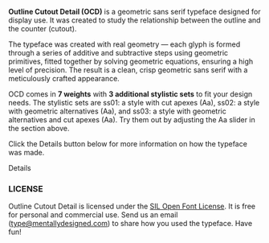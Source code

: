 <b>Outline Cutout Detail (OCD)</b> is a geometric sans serif typeface designed for display use. It was created to study the relationship between the outline and the counter (cutout). 

The typeface was created with real geometry — each glyph is formed through a series of additive and subtractive steps using geometric primitives, fitted together by solving geometric equations, ensuring a high level of precision. The result is a clean, crisp geometric sans serif with a meticulously crafted appearance.

OCD comes in <strong>7 weights</strong> with <strong>3 additional stylistic sets</strong> to fit your design needs. The stylistic sets are <span class="bam" style="font-weight:400">ss01</span>: a style with cut apexes (<span class="ocd ss01">Aa</span>), <span class="bam" style="font-weight:400">ss02</span>: a style with geometric alternatives (<span class="ocd ss02">Aa</span>), and <span class="bam" style="font-weight:400">ss03</span>: a style with geometric alternatives and cut apexes (<span class="ocd ss03">Aa</span>).
Try them out by adjusting the <span class="ocd">Aa</span> slider in the section above.

Click the Details button below for more information on how the typeface was made.

<div id="details-wrapper">
<div id="details-btn" onclick="showDetails()">
    <i id="details-icon" class="fa fa-plus-circle"> </i> Details
</div>

<!-- Details! -->
<div id="details" class="section-light-grey" hidden>

<br/>
<div class="w3-center">
<img class="diagram" src="resources/images/thb/c_process.png" width="480px"/>
</div>
<br/>

<!-- Motivation -->
The idea for OCD started with an observation: the <img class="futura-img" src="resources/images/futura_C.png"></img>s in Futura are a peculiar exception.
Other glyphs in Futura, especially those with bends like <img class="futura-img" src="resources/images/futura_J.png"></img>, <img class="futura-img" src="resources/images/futura_S.png"></img>, <img class="futura-img" src="resources/images/futura_g.png"></img>, <img class="futura-img" src="resources/images/futura_r.png"></img>, and <img class="futura-img" src="resources/images/futura_amp.png"></img>, have perpendicular terminals that imply a stroke.
In contrast, the terminals of the <img class="futura-img" src="resources/images/futura_C.png"></img>s are cut vertically — two concentric circles with one side lopped off — creating a machined appearance rather than suggesting a stroke.

Another source of inspiration was <a href="https://en.wikipedia.org/wiki/Punchcutting">punchcutting</a>. 
Punchcutting is a craft used in traditional typography where letter punches are cut in steel as the initial stage of making metal type. 
There is a mechanical process that needs to be figured out for each glyph. 
If a glyph has an enclosed space, a separate punch must be made for shaping the final punch.
This punch is known as a counter punch, and is the origin of the word "counter" in type design. For more complicated shapes, a "counter-counter punch" maybe required to shape the counter punch as depicted in the diagram below.

<div class="w3-center figure">
<img class="diagram" src="resources/images/counter.png" width="480"/>
<span class="fig-desc">Diagram of a punch cut of H being made. (From <i>"On Punch Cutting & Wood Cutting"</i>, Rudolf Koch & Fritz Kredel, 1932. <a href="https://www.circuitousroot.com/artifice/letters/press/typemaking/literature/punchcutting/index.html#rudolf-koch-1932-colophon">Source</a>).
</div>

In contrast to punchcutting, digital type is made by placing points to shape contours, commonly in the form of lines and Bezier curves. 
In practice, a type designer typically begins by sketching the glyphs, transferring these sketches to a font editor, then fitting contours to the sketches and making additional adjustments as necessary.

We wanted to design a typeface directly using a process similar to punchcutting. The core idea was to form glyphs through a series of additive and subtractive steps using geometric primitives. This meant the first shape would become the <b>Outline</b>, then the counter would be <b>Cutout</b>, and if necessary <b>Details</b> would be added, like a cross bar in the case of <span class="ocd">A</span>.

The thought of creating separate components for the outlines and contours occurred while working on <a href="../BAM">Basically A Mono</a> (BAM) and <a href="../BASS">Basically A Sans Serif</a> (BASS). Each glyph in BAM and BASS is constructed by assembling monolinear parts following a geometric stroke, much like fitting pipes together. This made it easy to create very geometric and monolinear glyphs, which is the core concept of the Basically A typeface family. The side effect of this approach is that the outlines and counters were determined by the implied stroke, making it very difficult to adjust the counters independently from the outlines. 
An additive/subtractive approach would allow for independent control of the outlines and counters, adding a degree of freedom for adjustments. Furthermore, the relative movement between the outlines and counters would naturally create stroke modulations while keeping both parts geometric.

<!-- Design Goals -->
OCD is a monolinear typeface. But unlike BAM and BASS which are strictly monolinear, subtle adjustments to the line widths were made to improve the legibility and <a href="https://en.wikipedia.org/wiki/Type_color">color</a>, especially towards the bolder weights. While adding adjustments, we still wanted the typeface to maintain a strong sense of geometry and stroke consistency. We did not want to deviate too much from the original geometric form.
To achieve this, we applied the concept of <a href="https://en.wikipedia.org/wiki/Just-noticeable_difference">Just-noticeable Difference (JND)</a>. JND is a concept in psychology where a change of a stimuli is perceptible about half the time. This is applied to OCD qualitatively; any deviation from an ideal geometric primitive must be barely perceptible and any perceptible change must have a clear reason. 
<!-- XXX: Give an example. -->

<!-- Process -->

<div id="s-proc-full" class="w3-center figure">
<img class="diagram" src="resources/images/thb/s_process.png" width="600px"/>
<span class="fig-desc">The design process for <span class="ocd">S</span>.<br/><span class="fig-marker">Left</span>: The initial shape decomposition. <span class="fig-marker">Center</span>: Finding the two points that smoothly connect two quarter ellipses. (The solution can be obtained numerically using the last two equations.) <span class="fig-marker">Right</span>: The actual shapes used to form <span class="ocd">S</span> after parameter tuning. (<a href="resources/images/s_process.png">Enlarge</a>)</span>
</div>

<div id="s-proc-div" class="w3-center figure">
<div id="s-process"></div>
</div>

Having settled on the overall approach to the typeface, the next step was to solve the geometry for each glyph.
First, each glyph must be <b>decomposed</b> into geometric primitives and these components must be designated for addition or subtraction. This is straightforward with some glyphs such as <span class="ocd">O</span>, <span class="ocd">C</span> or <span class="ocd">D</span>. It can get more involved with glyphs such as <span class="ocd">S</span>, <span class="ocd">&</span> or <span class="ocd">∞</span>. Sometimes there are multiple solutions as in the case of <span class="ocd">X</span> or <span class="ocd">y</span>, each choice making certain adjustments easier while making others harder.

Next, the decomposition needs to be translated to code. To ensure each part will properly meet and be placed in the intended position, we need to solve many geometry problems — problems including 
smoothly connecting two elliptical curves (<span class="ocd">S</span>, <span class="ocd">~</span>), 
finding the major and minor semi-axis of a quarter ellipse that will meet a given line smoothly (<span class="ocd">&</span>, <span class="ocd">ę</span>),
finding the displacement for two triangles to create target line widths (<span class="ocd">V</span>) or for four (<span class="ocd">W</span>), to list a few. We call this process <b>rigging</b>, as our main interest is to get the parts in place mechanically, just like rigging a theatre stage where moving parts are interconnected with ropes and pulleys behind the stage.

Once a glyph is rigged, we can finally start <b>tuning</b> the parameters. It is here that we get to experiment with the widths, balance and other details of the typeface like reducing congestion around joints.
During the tuning process some glyphs can become more complex than it may seem. The glyph <span class="ocd">C</span> is a good example. Initially comprised of two circles and a rectangle to cut the ends, this configuration causes the terminals to quickly elongate and become too sharp towards the heavier weights.
This issue can be addressed by generalizing the terminals from quarter circles to quarter ellipses, then adjusting the radii to balance the ends.

<div class="w3-center figure">
<img class="diagram" src="resources/images/thb/c_adjusted.png" width="480px"/>
<span class="fig-desc">The shapes used to create capital <span class="ocd">C</span>. The terminals have been modified to enable adjustments.</span>
</div>

Some recent currency symbols have design specifications. These include the symbols for Euro (<span class="ocd">€</span>), Turkish Lira (<span class="ocd">₺</span>) and Rupee (<span class="ocd">₹</span>). For these symbols, we adhered to the specification as much as possible. One advantage of the geometric additive/subtractive approach is that these symbols fit very naturally with the rest of the typeface. Additionally, once the specifications are decomposed and rigged, it becomes possible to adjust the shapes for different weights in a consistent manner. Mathematically speaking, we are generalizing the the specification; the specification becomes a special case of our glyph drawing function.

<div class="w3-center figure">
<div id="spec-glyphs"></div>
</div>

In a similar spirit, the infinity symbol (<span class="ocd">∞</span>) was modeled after the <a href="https://en.wikipedia.org/wiki/Lemniscate_of_Bernoulli">Lemniscate of Bernoulli</a>, then adjusted lightly for balance. While not the specification nor its origin, the lemniscate is a mathematically simple yet elegant curve that we consider a reasonable basis for the symbol.

<!-- Refinement -->

The mathematics involved in the rigging process guarantees a high degree of precision in achieving <a href="https://en.wikipedia.org/wiki/Smoothness#Geometric_continuity">G0 and G1 continuities</a>, ensuring that endpoints meet as required and tangents align seamlessly. 
However, we also wanted to improve the G2 curvature transitions for smoother connections between segments, particularly between linear and curved sections. Our goal was to achieve this in a just noticeable manner without compromising the fundamental geometry of the typeface. To accomplish this, we implemented a multi-objective optimization process to adjust the curvatures. The objectives included minimizing curvature discrepancies at segment junctions, preserving the central curve shape, and regularizing the curvatures to reduce extreme curvature changes. This process can be likened to refining an object by sanding it down, smoothing out any bumps or imperfections.

<div class="w3-center figure">
<div id="c2-adjust"></div>
</div>

While initially influenced by Futura, particularly the <img class="futura-img" src="resources/images/futura_C.png"></img>, OCD also embraces the style of 'railroad typefaces' — geometric sans serifs characterized by uniform strokes and sharp terminal cuts (typically vertical and occasionally angled, especially evident in letters like <span class="ocd">C</span> and <span class="ocd">S</span>) which impart a crafted and machined appearance. Originating from <a href="https://en.wikipedia.org/wiki/Johnston_(typeface)">Johnstonʼs Typeface</a> for the London Underground, this aesthetic includes typefaces such as Gill Sans, Granby, Metro #2, Geometric 415, Railway Sans (not to be confused with Raleway).
More recent geometric sans serifs like Geograph, Mont Blanc Type, Programme, Centra No 1, and Hurme Geometric Sans also loosely fall into this category. With OCD, we push the boundaries by creating a typeface with real geometry — shaping each glyph by solving geometric equations, ensuring a high level of precision. The result is a clean, crisp geometric sans serif with a meticulously crafted appearance.

</div>
<!-- Details End -->
</div>

### LICENSE
Outline Cutout Detail is licensed under the [SIL Open Font License][1]. It is free for personal and commercial use. Send us an email (type@mentallydesigned.com) to share how you used the typeface. Have fun!

[1]: downloads/License.txt
[2]: ../bass/index.html